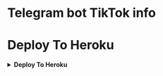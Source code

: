 # Telegram bot TikTok info

# Deploy To Heroku

<details><summary><b>Deploy To Heroku</b></summary>

<p>

<br>

<a href="https://heroku.com/deploy?template=https://github.com/C2BoT/tiktokinfos/tree/master">

  <img src="https://www.herokucdn.com/deploy/button.svg" alt="Deploy">

</a>

</p>

</details>

